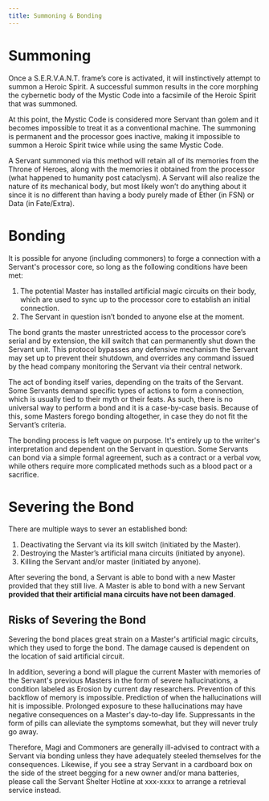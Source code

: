 ```yaml
---
title: Summoning & Bonding
---
```

# Summoning

Once a S.E.R.V.A.N.T. frame’s core is activated, it will instinctively attempt to summon a Heroic Spirit. A successful summon results in the core morphing the cybernetic body of the Mystic Code into a facsimile of the Heroic Spirit that was summoned.

At this point, the Mystic Code is considered more Servant than golem and it becomes impossible to treat it as a conventional machine. The summoning is permanent and the processor goes inactive, making it impossible to summon a Heroic Spirit twice while using the same Mystic Code.

A Servant summoned via this method will retain all of its memories from the Throne of Heroes, along with the memories it obtained from the processor (what happened to humanity post cataclysm). A Servant will also realize the nature of its mechanical body, but most likely won’t do anything about it since it is no different than having a body purely made of Ether (in FSN) or Data (in Fate/Extra).

# Bonding

It is possible for anyone (including commoners) to forge a connection with a Servant's processor core, so long as the following conditions have been met:

1. The potential Master has installed artificial magic circuits on their body, which are used to sync up to the processor core to establish an initial connection.
2. The Servant in question isn’t bonded to anyone else at the moment.

The bond grants the master unrestricted access to the processor core’s serial and by extension, the kill switch that can permanently shut down the Servant unit. This protocol bypasses any defensive mechanism the Servant may set up to prevent their shutdown, and overrides any command issued by the head company monitoring the Servant via their central network.

The act of bonding itself varies, depending on the traits of the Servant. Some Servants demand specific types of actions to form a connection, which is usually tied to their myth or their feats. As such, there is no universal way to perform a bond and it is a case-by-case basis. Because of this, some Masters forego bonding altogether, in case they do not fit the Servant’s criteria.

The bonding process is left vague on purpose. It's entirely up to the writer's interpretation and dependent on the Servant in question. Some Servants can bond via a simple formal agreement, such as a contract or a verbal vow, while others require more complicated methods such as a blood pact or a sacrifice.

# Severing the Bond

There are multiple ways to sever an established bond:

1. Deactivating the Servant via its kill switch (initiated by the Master).
2. Destroying the Master’s artificial mana circuits (initiated by anyone).
3. Killing the Servant and/or master (initiated by anyone).

After severing the bond, a Servant is able to bond with a new Master provided that they still live. A Master is able to bond with a new Servant **provided that their artificial mana circuits have not been damaged**.

## Risks of Severing the Bond

Severing the bond places great strain on a Master's artificial magic circuits, which they used to forge the bond. The damage caused is dependent on the location of said artificial circuit.

In addition, severing a bond will plague the current Master with memories of the Servant's previous Masters in the form of severe hallucinations, a condition labeled as Erosion by current day researchers. Prevention of this backflow of memory is impossible. Prediction of when the hallucinations will hit is impossible. Prolonged exposure to these hallucinations may have negative consequences on a Master's day-to-day life. Suppressants in the form of pills can alleviate the symptoms somewhat, but they will never truly go away.

Therefore, Magi and Commoners are generally ill-advised to contract with a Servant via bonding unless they have adequately steeled themselves for the consequences. Likewise, if you see a stray Servant in a cardboard box on the side of the street begging for a new owner and/or mana batteries, please call the Servant Shelter Hotline at xxx-xxxx to arrange a retrieval service instead.
